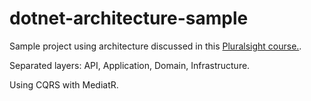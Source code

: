 # dotnet-architecture-sample

Sample project using architecture discussed in this [Pluralsight course.](https://app.pluralsight.com/library/courses/architecting-asp-dot-net-core-applications-best-practices/).

Separated layers: API, Application, Domain, Infrastructure.

Using CQRS with MediatR.

